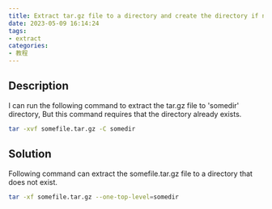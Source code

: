 ```yaml
---
title: Extract tar.gz file to a directory and create the directory if not exist
date: 2023-05-09 16:14:24
tags:
- extract
categories:
- 教程
---
```


## Description

I can run the following command to extract the tar.gz file to 'somedir' directory, But this command requires that the directory already exists.

```bash
tar -xvf somefile.tar.gz -C somedir
```


## Solution
Following command can extract the somefile.tar.gz file to a directory that does not exist.

```bash
tar -xf somefile.tar.gz --one-top-level=somedir
```

